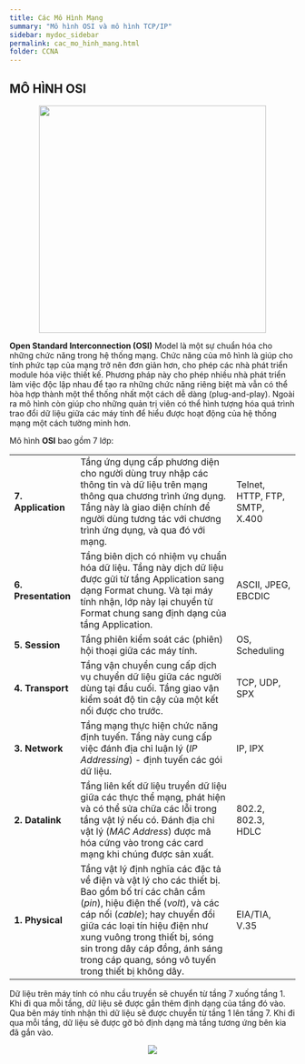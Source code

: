 ```yaml
---
title: Các Mô Hình Mạng
summary: "Mô hình OSI và mô hình TCP/IP"
sidebar: mydoc_sidebar
permalink: cac_mo_hinh_mang.html
folder: CCNA
---
```


## MÔ HÌNH OSI

<p align="center">
  <img width="400px" src="https://upload.wikimedia.org/wikipedia/commons/thumb/8/8d/OSI_Model_v1.svg/800px-OSI_Model_v1.svg.png" />
</p>

**Open Standard Interconnection (OSI)** Model là một sự chuẩn hóa cho những chức năng trong hệ thống mạng. Chức năng của mô hình là giúp cho tính phức tạp của mạng trở nên đơn giản hơn, cho phép các nhà phát triển module hóa việc thiết kế. Phương pháp này cho phép nhiều nhà phát triển làm việc độc lập nhau để tạo ra những chức năng riêng biệt mà vẫn có thể hòa hợp thành một thể thống nhất một cách dễ dàng (plug-and-play). Ngoài ra mô hình còn giúp cho những quản trị viên có thể hình tượng hóa quá trình trao đổi dữ liệu giữa các máy tính để hiểu được hoạt động của hệ thống mạng một cách tường minh hơn.

Mô hình **OSI** bao gồm 7 lớp:

|  |  |  |
| -------- | -------- | -------- |
| **7. Application** | Tầng ứng dụng cấp phương diện cho người dùng truy nhập các thông tin và dữ liệu trên mạng thông qua chương trình ứng dụng. Tầng này là giao diện chính để người dùng tương tác với chương trình ứng dụng, và qua đó với mạng. | Telnet, HTTP, FTP, SMTP, X.400 |
| **6. Presentation** | Tầng biên dịch có nhiệm vụ chuẩn hóa dữ liệu. Tầng này dịch dữ liệu được gửi từ tầng Application sang dạng Format chung. Và tại máy tính nhận, lớp này lại chuyển từ Format chung sang định dạng của tầng Application. | ASCII, JPEG, EBCDIC |
| **5. Session** | Tầng phiên kiểm soát các (phiên) hội thoại giữa các máy tính. | OS, Scheduling |
| **4. Transport** | Tầng vận chuyển cung cấp dịch vụ chuyển dữ liệu giữa các người dùng tại đầu cuối. Tầng giao vận kiểm soát độ tin cậy của một kết nối được cho trước. | TCP, UDP, SPX |
| **3. Network** | Tầng mạng thực hiện chức năng định tuyến. Tầng này cung cấp việc đánh địa chỉ luận lý (*IP Addressing*) - định tuyến các gói dữ liệu. | IP, IPX |
| **2. Datalink** | Tầng liên kết dữ liệu truyền dữ liệu giữa các thực thể mạng, phát hiện và có thể sửa chữa các lỗi trong tầng vật lý nếu có. Đánh địa chỉ vật lý (*MAC Address*) được mã hóa cứng vào trong các card mạng khi chúng được sản xuất. | 802.2, 802.3, HDLC |
| **1. Physical** | Tầng vật lý định nghĩa các đặc tả về điện và vật lý cho các thiết bị. Bao gồm bố trí các chân cắm (*pin*), hiệu điện thế (*volt*), và các cáp nối (*cable*); hay chuyển đổi giữa các loại tín hiệu điện như xung vuông trong thiết bị, sóng sin trong dây cáp đồng, ánh sáng trong cáp quang, sóng vô tuyến trong thiết bị không dây. | EIA/TIA, V.35 |

Dữ liệu trên máy tính có nhu cầu truyền sẽ chuyển từ tầng 7 xuống tầng 1. Khi đi qua mỗi tầng, dữ liệu sẽ được gắn thêm định dạng của tầng đó vào. Qua bên máy tính nhận thì dữ liệu sẽ được chuyển từ tầng 1 lên tầng 7. Khi đi qua mỗi tầng, dữ liệu sẽ được gỡ bỏ định dạng mà tầng tương ứng bên kia đã gắn vào.

<p align="center">
  <img src="https://vnpro.vn/upload/user/images/Tin%20T%E1%BB%A9c/1(2).jpg" />
</p>
